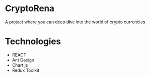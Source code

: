 # CryptoRena
 A project where you can deep dive into the world of crypto currencies

 # Technologies
 - REACT
 - Ant Design
 - Chart js
 - Redux Toolkit